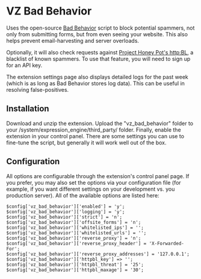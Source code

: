 VZ Bad Behavior
===============

Uses the open-source [Bad Behavior](http://bad-behavior.ioerror.us/) script to block potential spammers, not only from submitting forms, but from even seeing your website. This also helps prevent email-harvesting and server overloads.

Optionally, it will also check requests against [Project Honey Pot's http:BL](http://www.projecthoneypot.org/services_overview.php), a blacklist of known spammers. To use that feature, you will need to sign up for an API key.

The extension settings page also displays detailed logs for the past week (which is as long as Bad Behavior stores log data). This can be useful in resolving false-positives.

Installation
------------

Download and unzip the extension. Upload the "vz_bad_behavior" folder to your /system/expression_engine/third_party/ folder. Finally, enable the extension in your control panel. There are some settings you can use to fine-tune the script, but generally it will work well out of the box.

Configuration
-------------

All options are configurable through the extension's control panel page. If you prefer, you may also set the options via your configuration file (for example, if you want different settings on your development vs. you production server). All of the available options are listed here:

    $config['vz_bad_behavior']['enabled'] = 'y';
    $config['vz_bad_behavior']['logging'] = 'y';
    $config['vz_bad_behavior']['strict'] = 'n';
    $config['vz_bad_behavior']['offsite_forms'] = 'n';
    $config['vz_bad_behavior']['whitelisted_ips'] = '';
    $config['vz_bad_behavior']['whitelisted_urls'] = '';
    $config['vz_bad_behavior']['reverse_proxy'] = 'n';
    $config['vz_bad_behavior']['reverse_proxy_header'] = 'X-Forwarded-For';
    $config['vz_bad_behavior']['reverse_proxy_addresses'] = '127.0.0.1';
    $config['vz_bad_behavior']['httpbl_key'] => '';
    $config['vz_bad_behavior']['httpbl_threat'] = '25';
    $config['vz_bad_behavior']['httpbl_maxage'] = '30';